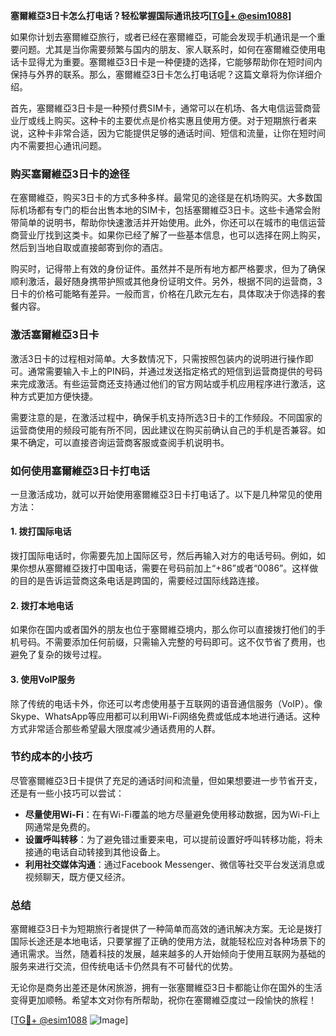 **塞爾維亞3日卡怎么打电话？轻松掌握国际通讯技巧[[TG💪+ @esim1088](https://t.me/s/esim1088)]**

如果你计划去塞爾維亞旅行，或者已经在塞爾維亞，可能会发现手机通讯是一个重要问题。尤其是当你需要频繁与国内的朋友、家人联系时，如何在塞爾維亞使用电话卡显得尤为重要。塞爾維亞3日卡是一种便捷的选择，它能够帮助你在短时间内保持与外界的联系。那么，塞爾維亞3日卡怎么打电话呢？这篇文章将为你详细介绍。

首先，塞爾維亞3日卡是一种预付费SIM卡，通常可以在机场、各大电信运营商营业厅或线上购买。这种卡的主要优点是价格实惠且使用方便。对于短期旅行者来说，这种卡非常合适，因为它能提供足够的通话时间、短信和流量，让你在短时间内不需要担心通讯问题。

### **购买塞爾維亞3日卡的途径**

在塞爾維亞，购买3日卡的方式多种多样。最常见的途径是在机场购买。大多数国际机场都有专门的柜台出售本地的SIM卡，包括塞爾維亞3日卡。这些卡通常会附带简单的说明书，帮助你快速激活并开始使用。此外，你还可以在城市的电信运营商营业厅找到这类卡。如果你已经了解了一些基本信息，也可以选择在网上购买，然后到当地自取或直接邮寄到你的酒店。

购买时，记得带上有效的身份证件。虽然并不是所有地方都严格要求，但为了确保顺利激活，最好随身携带护照或其他身份证明文件。另外，根据不同的运营商，3日卡的价格可能略有差异。一般而言，价格在几欧元左右，具体取决于你选择的套餐内容。

### **激活塞爾維亞3日卡**

激活3日卡的过程相对简单。大多数情况下，只需按照包装内的说明进行操作即可。通常需要输入卡上的PIN码，并通过发送指定格式的短信到运营商提供的号码来完成激活。有些运营商还支持通过他们的官方网站或手机应用程序进行激活，这种方式更加方便快捷。

需要注意的是，在激活过程中，确保手机支持所选3日卡的工作频段。不同国家的运营商使用的频段可能有所不同，因此建议在购买前确认自己的手机是否兼容。如果不确定，可以直接咨询运营商客服或查阅手机说明书。

### **如何使用塞爾維亞3日卡打电话**

一旦激活成功，就可以开始使用塞爾維亞3日卡打电话了。以下是几种常见的使用方法：

#### **1. 拨打国际电话**

拨打国际电话时，你需要先加上国际区号，然后再输入对方的电话号码。例如，如果你想从塞爾維亞拨打中国电话，需要在号码前加上“+86”或者“0086”。这样做的目的是告诉运营商这条电话是跨国的，需要经过国际线路连接。

#### **2. 拨打本地电话**

如果你在国内或者国外的朋友也位于塞爾維亞境内，那么你可以直接拨打他们的手机号码。不需要添加任何前缀，只需输入完整的号码即可。这不仅节省了费用，也避免了复杂的拨号过程。

#### **3. 使用VoIP服务**

除了传统的电话卡外，你还可以考虑使用基于互联网的语音通信服务（VoIP）。像Skype、WhatsApp等应用都可以利用Wi-Fi网络免费或低成本地进行通话。这种方式非常适合那些希望最大限度减少通话费用的人群。

### **节约成本的小技巧**

尽管塞爾維亞3日卡提供了充足的通话时间和流量，但如果想要进一步节省开支，还是有一些小技巧可以尝试：

- **尽量使用Wi-Fi**：在有Wi-Fi覆盖的地方尽量避免使用移动数据，因为Wi-Fi上网通常是免费的。
- **设置呼叫转移**：为了避免错过重要来电，可以提前设置好呼叫转移功能，将未接通的电话自动转接到其他设备上。
- **利用社交媒体沟通**：通过Facebook Messenger、微信等社交平台发送消息或视频聊天，既方便又经济。

### **总结**

塞爾維亞3日卡为短期旅行者提供了一种简单而高效的通讯解决方案。无论是拨打国际长途还是本地电话，只要掌握了正确的使用方法，就能轻松应对各种场景下的通讯需求。当然，随着科技的发展，越来越多的人开始倾向于使用互联网为基础的服务来进行交流，但传统电话卡仍然具有不可替代的优势。

无论你是商务出差还是休闲旅游，拥有一张塞爾維亞3日卡都能让你在国外的生活变得更加顺畅。希望本文对你有所帮助，祝你在塞爾維亞度过一段愉快的旅程！

[[TG💪+ @esim1088](https://t.me/s/esim1088) ![Image](https://i.postimg.cc/4NQfJmqS/Snipaste-2025-05-13-00-14-12.png)]